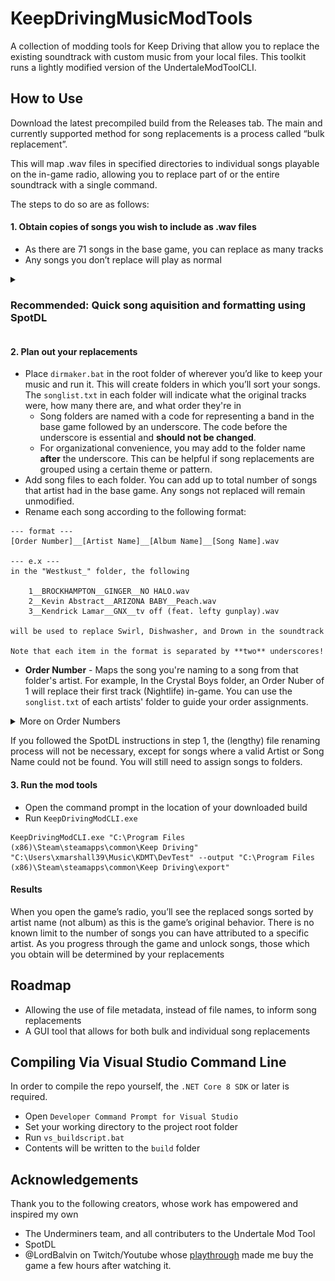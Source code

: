 # KeepDrivingMusicModTools

A collection of modding tools for Keep Driving that allow you to replace the existing soundtrack with custom music from your local files. This toolkit runs a lightly modified version of the UndertaleModToolCLI.

## How to Use
Download the latest precompiled build from the Releases tab. The main and currently supported method for song replacements is a process called “bulk replacement”.

This will map .wav files in specified directories to individual songs playable on the in-game radio, allowing you to replace part of or the entire soundtrack with a single command.

The steps to do so are as follows:
  
#### 1. Obtain copies of songs you wish to include as .wav files
- As there are 71 songs in the base game, you can replace as many tracks
- Any songs you don’t replace will play as normal
<Details>
<Summary><h3>Recommended: Quick song aquisition and formatting using SpotDL</h3></Summary>
  
In step 2, you'll find that the .wav files we use must be named a specific way for bulk replacement compatbility. If you plan on aquiring songs using [SpotDL](https://github.com/spotDL/spotify-downloader), I've included a script to automate this process that this section will go over. Spotify playlists are also a great way to manage your OST's and share them with others!
<img src="images/python_PATH.png" width=35% height=35% align="right" alt="Python Installation Screen with Add Python.exe to PATH selected">
<br/><br/>
- Install [Python](https://www.python.org/downloads/) (version 3.10 or higher) and add it to your PATH 
- Open the Command Prompt and add SpotDL to python by running `pip install spotdl`
- Then run `spotdl --download -ffmpeg` to add ffmpeg to spotdl
- Open/navigate Command Prompt to the location of `kdmt-song-formatter.py` and run it in accordance with the following example based on [this playlist](https://open.spotify.com/playlist/6efZ86E292MgcVIUoziP86?si=98251fa7e0b445c4):
```
--- format ---
python kdmt-song-formatter [SONG_DOWNLOAD_DIRECTORY] [SPOTIFY SONG/PLAYLIST LINK]

--- e.x ---
python kdmt-song-formatter.py "C:\Users\xmarshall39\Music\KDMT\Formatter Testing" https://open.spotify.com/playlist/6efZ86E292MgcVIUoziP86?si=98251fa7e0b445c4

--- output ---
  1__Fugees__The Score (Expanded Edition)__Fu-Gee-La.wav
  2____3 __Living With Determination --.wav
  3__MAXIMUM THE HORMONE__Yoshu Fukushu__F.wav
  4__Bad Bunny__YHLQMDLG__3.wav
  5__Jessie Reyez__PAID IN MEMORIES__CUDN’T B ME.wav
```
- Note that all non-ascii characters in song 2 have been stripped away. In cases like this, you may need to fill in some missing information yourself.
- For example, I may decide to change it to `2__Atlus Sound Team__Persona 3 OST__Living With Determination.wav`
<Details><Summary>Allow Unicode Characters in Output</Summary>
  
- Optionally, add `-u` or `--unicode` to the end of your command to allow unicode characters in the song name output. For example:
  
```
--- format ---
python kdmt-song-formatter . https://open.spotify.com/playlist/6efZ86E292MgcVIUoziP86?si=98251fa7e0b445c4 --unicode

--- output ---
  1__Fugees__The Score (Expanded Edition)__Fu-Gee-La.wav
  2__アトラスサウンドチーム__ペルソナ3 オリジナル・サウンドトラック__Living With Determination -巌戸台分寮アレンジ-.wav
  3__MAXIMUM THE HORMONE__Yoshu Fukushu__F.wav
  4__Bad Bunny__YHLQMDLG__3.wav
  5__Jessie Reyez__PAID IN MEMORIES__CUDN’T B ME.wav
```
- Unicode characters may not be compatible with the fonts used in your given language and may have unpredictable behavior during the modding process
</Details>
<Details><Summary>Extra Notes</Summary>
  
  - You may use `.` as the `[SONG_DOWNLOAD_DIRECTORY]` to download files to the current directory
  - Ascii characters disallowed in Windows filenames will be excluded, which is why the Bad Bunny song `<3` gets saved as `3`
  </Details>
</Details>

#### 2. Plan out your replacements
- Place `dirmaker.bat` in the root folder of wherever you’d like to keep your music and run it. This will create folders in which you’ll sort your songs. The `songlist.txt` in each folder will indicate what the original tracks were, how many there are, and what order they're in
  - Song folders are named with a code for representing a band in the base game followed by an underscore. The code before the underscore is essential and **should not be changed**.
  - For organizational convenience, you may add to the folder name **after** the underscore. This can be helpful if song replacements are grouped using a certain theme or pattern.
- Add song files to each folder. You can add up to total number of songs that artist had in the base game. Any songs not replaced will remain unmodified.
- Rename each song according to the following format:
    
```
--- format ---
[Order Number]__[Artist Name]__[Album Name]__[Song Name].wav

--- e.x ---
in the "Westkust_" folder, the following

    1__BROCKHAMPTON__GINGER__NO HALO.wav
    2__Kevin Abstract__ARIZONA BABY__Peach.wav
    3__Kendrick Lamar__GNX__tv off (feat. lefty gunplay).wav

will be used to replace Swirl, Dishwasher, and Drown in the soundtrack

Note that each item in the format is separated by **two** underscores!
```
- **Order Number** - Maps the song you're naming to a song from that folder's artist. For example, In the Crystal Boys folder, an Order Nuber of 1 will replace their first track (Nightlife) in-game. You can use the `songlist.txt` of each artists' folder to guide your order assignments.
<Details><Summary>More on Order Numbers</Summary>

- The Order Number of a song <b>does not</b> need to match the song number found in `songlist.txt`. The number instead determines which song is the order in which new songs are used to replace originals
- In effect, if the songs above had Order Numbers 8, 13, and 33 respectively, they would still replace the same Westkust songs
</Details>

If you followed the SpotDL instructions in step 1, the (lengthy) file renaming process will not be necessary, except for songs where a valid Artist or Song Name could not be found. You will still need to assign songs to folders.

#### 3. Run the mod tools
* Open the command prompt in the location of your downloaded build
* Run `KeepDrivingModCLI.exe`
```batch
KeepDrivingModCLI.exe "C:\Program Files (x86)\Steam\steamapps\common\Keep Driving" "C:\Users\xmarshall39\Music\KDMT\DevTest" --output "C:\Program Files (x86)\Steam\steamapps\common\Keep Driving\export"
```
#### Results
When you open the game’s radio, you’ll see the replaced songs sorted by artist name (not album) as this is the game’s original behavior. There is no known limit to the number of songs you can have attributed to a specific artist. As you progress through the game and unlock songs, those which you obtain will be determined by your replacements

## Roadmap
* Allowing the use of file metadata, instead of file names, to inform song replacements
* A GUI tool that allows for both bulk and individual song replacements

## Compiling Via Visual Studio Command Line
In order to compile the repo yourself, the `.NET Core 8 SDK` or later is required.

- Open `Developer Command Prompt for Visual Studio`
- Set your working directory to the project root folder
- Run `vs_buildscript.bat`
- Contents will be written to the `build` folder

## Acknowledgements
Thank you to the following creators, whose work has empowered and inspired my own
- The Underminers team, and all contributers to the Undertale Mod Tool
- SpotDL
- @LordBalvin on Twitch/Youtube whose [playthrough](https://www.youtube.com/watch?v=B3oWYbKgb7o) made me buy the game a few hours after watching it.
